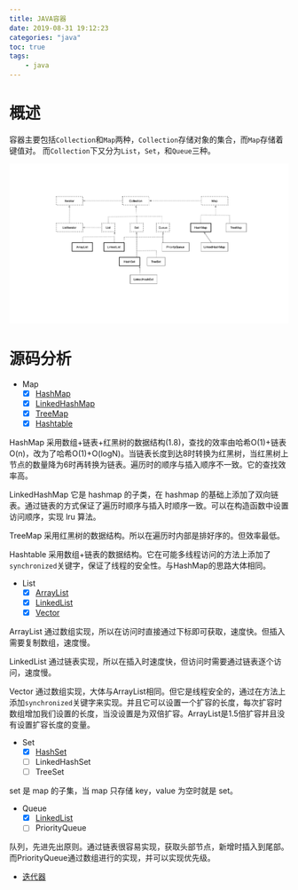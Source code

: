 ```yaml
---
title: JAVA容器
date: 2019-08-31 19:12:23
categories: "java"
toc: true
tags: 
	- java
---
```


# 概述

容器主要包括`Collection`和`Map`两种，`Collection`存储对象的集合，而`Map`存储着键值对。  而`Collection`下又分为`List`，`Set`，和`Queue`三种。

![JAVA容器](https://raw.githubusercontent.com/liunaijie/images/master/JAVA容器分类.png)

# 源码分析

- Map
  - [x] [HashMap](https://www.liunaijie.top/2019/08/22/java/HashMap源码学习/)
  - [x] [LinkedHashMap](https://www.liunaijie.top/2019/08/22/java/LinkedHashMap源码/)
  - [x] [TreeMap](https://www.liunaijie.top/2019/11/12/java/TreeMap源码学习/)
  - [x] [Hashtable](https://www.liunaijie.top/2019/12/20/java/Java古老的集合类之Hashtable/)

HashMap 采用数组+链表+红黑树的数据结构(1.8)，查找的效率由哈希O(1)+链表O(n)，改为了哈希O(1)+O(logN)。当链表长度到达8时转换为红黑树，当红黑树上节点的数量降为6时再转换为链表。遍历时的顺序与插入顺序不一致。它的查找效率高。

LinkedHashMap 它是 hashmap 的子类，在 hashmap 的基础上添加了双向链表。通过链表的方式保证了遍历时顺序与插入时顺序一致。可以在构造函数中设置访问顺序，实现 lru 算法。

TreeMap 采用红黑树的数据结构。所以在遍历时内部是排好序的。但效率最低。

Hashtable 采用数组+链表的数据结构。它在可能多线程访问的方法上添加了`synchronized`关键字，保证了线程的安全性。与HashMap的思路大体相同。

- List
  - [x] [ArrayList](https://www.liunaijie.top/2019/08/20/java/ArrayList源码学习/)
  - [x] [LinkedList](https://www.liunaijie.top/2019/08/21/java/LinkedList源码学习/)
  - [x] [Vector](https://www.liunaijie.top/2019/12/23/java/Java古老的集合类之Vector/)

ArrayList 通过数组实现，所以在访问时直接通过下标即可获取，速度快。但插入需要复制数组，速度慢。

LinkedList 通过链表实现，所以在插入时速度快，但访问时需要通过链表逐个访问，速度慢。

Vector 通过数组实现，大体与ArrayList相同。但它是线程安全的，通过在方法上添加`synchronized`关键字来实现。并且它可以设置一个扩容的长度，每次扩容时数组增加我们设置的长度，当没设置是为双倍扩容。ArrayList是1.5倍扩容并且没有设置扩容长度的变量。

- Set
  - [x] [HashSet](https://www.liunaijie.top/2019/08/26/java/HashSet源码/)
  - [ ] LinkedHashSet
  - [ ] TreeSet

set 是 map 的子集，当 map 只存储 key，value 为空时就是 set。

- Queue
  - [x] [LinkedList](https://www.liunaijie.top/2019/08/21/java/LinkedList源码学习/)
  - [ ] PriorityQueue

队列，先进先出原则。通过链表很容易实现，获取头部节点，新增时插入到尾部。而PriorityQueue通过数组进行的实现，并可以实现优先级。

- [迭代器](https://www.liunaijie.top/2019/08/28/java/迭代器/)


